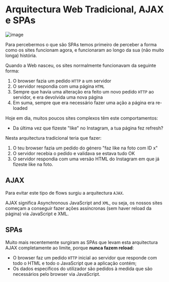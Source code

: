 # Arquitectura Web Tradicional, AJAX e SPAs

![image](https://user-images.githubusercontent.com/39055313/150569545-080a9ab4-1f7c-4fb2-b89a-8c5f78fc2ef5.png)


Para percebermos o que são SPAs temos primeiro de perceber a forma como os sites funcionam agora, e funcionaram ao longo da sua (não muito longa) história.

Quando a Web nasceu, os sites normalmente funcionavam da seguinte forma:

1. O browser fazia um pedido `HTTP` a um servidor
2. O servidor respondia com uma página `HTML`
3. Sempre que havia uma alteração era feito um novo pedido `HTTP` ao servidor, e era devolvida uma nova página
4. Em suma, sempre que era necessário fazer uma ação a página era re-loaded

Hoje em dia, muitos poucos sites complexos têm este comportamentos:
* Da última vez que fizeste "like" no Instagram, a tua página fez refresh?

Nesta arquitectura tradicional teria que fazer:
1. O teu browser fazia um pedido do género "faz like na foto com ID x"
2. O servidor recebia o pedido e validava se estava tudo OK
3. O servidor respondia com uma versão HTML do Instagram em que já fizeste like na foto.

## AJAX

Para evitar este tipo de flows surgiu a arquitectura `AJAX`.

AJAX significa Asynchronous JavaScript and `XML`, ou seja, os nossos sites começam a conseguir fazer ações assíncronas (sem haver reload da página) via JavaScript e XML.

## SPAs

Muito mais recentemente surgiram as SPAs que levam esta arquitectura AJAX completamente ao limite, porque **nunca fazem reload**:
* O browser faz um pedido `HTTP` inicial ao servidor que responde com todo o HTML e todo o JavaScript que a aplicação contém;
* Os dados específicos do utilizador são pedidos à medida que são necessários pelo browser via JavaScript.

